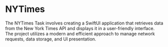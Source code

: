 # NYTimes
The NYTimes Task involves creating a SwiftUI application that retrieves data from the New York Times API and displays it in a user-friendly interface. The project utilizes a modern and efficient approach to manage network requests, data storage, and UI presentation. 
